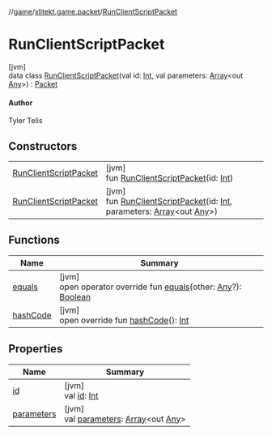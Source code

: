//[game](../../../index.md)/[xlitekt.game.packet](../index.md)/[RunClientScriptPacket](index.md)

# RunClientScriptPacket

[jvm]\
data class [RunClientScriptPacket](index.md)(val id: [Int](https://kotlinlang.org/api/latest/jvm/stdlib/kotlin/-int/index.html), val parameters: [Array](https://kotlinlang.org/api/latest/jvm/stdlib/kotlin/-array/index.html)&lt;out [Any](https://kotlinlang.org/api/latest/jvm/stdlib/kotlin/-any/index.html)&gt;) : [Packet](../-packet/index.md)

#### Author

Tyler Telis

## Constructors

| | |
|---|---|
| [RunClientScriptPacket](-run-client-script-packet.md) | [jvm]<br>fun [RunClientScriptPacket](-run-client-script-packet.md)(id: [Int](https://kotlinlang.org/api/latest/jvm/stdlib/kotlin/-int/index.html)) |
| [RunClientScriptPacket](-run-client-script-packet.md) | [jvm]<br>fun [RunClientScriptPacket](-run-client-script-packet.md)(id: [Int](https://kotlinlang.org/api/latest/jvm/stdlib/kotlin/-int/index.html), parameters: [Array](https://kotlinlang.org/api/latest/jvm/stdlib/kotlin/-array/index.html)&lt;out [Any](https://kotlinlang.org/api/latest/jvm/stdlib/kotlin/-any/index.html)&gt;) |

## Functions

| Name | Summary |
|---|---|
| [equals](equals.md) | [jvm]<br>open operator override fun [equals](equals.md)(other: [Any](https://kotlinlang.org/api/latest/jvm/stdlib/kotlin/-any/index.html)?): [Boolean](https://kotlinlang.org/api/latest/jvm/stdlib/kotlin/-boolean/index.html) |
| [hashCode](hash-code.md) | [jvm]<br>open override fun [hashCode](hash-code.md)(): [Int](https://kotlinlang.org/api/latest/jvm/stdlib/kotlin/-int/index.html) |

## Properties

| Name | Summary |
|---|---|
| [id](id.md) | [jvm]<br>val [id](id.md): [Int](https://kotlinlang.org/api/latest/jvm/stdlib/kotlin/-int/index.html) |
| [parameters](parameters.md) | [jvm]<br>val [parameters](parameters.md): [Array](https://kotlinlang.org/api/latest/jvm/stdlib/kotlin/-array/index.html)&lt;out [Any](https://kotlinlang.org/api/latest/jvm/stdlib/kotlin/-any/index.html)&gt; |
